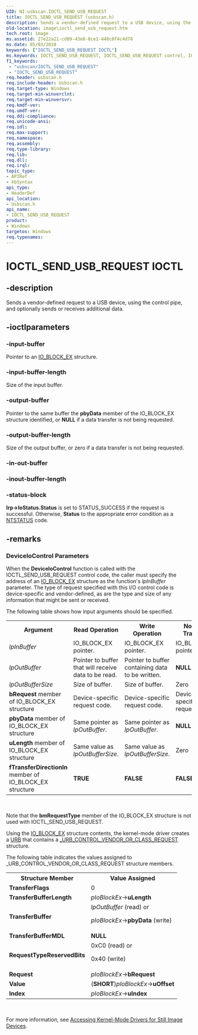 ```yaml
---
UID: NI:usbscan.IOCTL_SEND_USB_REQUEST
title: IOCTL_SEND_USB_REQUEST (usbscan.h)
description: Sends a vendor-defined request to a USB device, using the control pipe, and optionally sends or receives additional data.
old-location: image\ioctl_send_usb_request.htm
tech.root: image
ms.assetid: 27e22a21-cd89-43e8-8ce1-448c0f4c4d78
ms.date: 05/03/2018
keywords: ["IOCTL_SEND_USB_REQUEST IOCTL"]
ms.keywords: IOCTL_SEND_USB_REQUEST, IOCTL_SEND_USB_REQUEST control, IOCTL_SEND_USB_REQUEST control code [Imaging Devices], image.ioctl_send_usb_request, stifnc_2532cbfa-8373-4666-8a87-fac7923513bd.xml, usbscan/IOCTL_SEND_USB_REQUEST
f1_keywords:
 - "usbscan/IOCTL_SEND_USB_REQUEST"
 - "IOCTL_SEND_USB_REQUEST"
req.header: usbscan.h
req.include-header: Usbscan.h
req.target-type: Windows
req.target-min-winverclnt: 
req.target-min-winversvr: 
req.kmdf-ver: 
req.umdf-ver: 
req.ddi-compliance: 
req.unicode-ansi: 
req.idl: 
req.max-support: 
req.namespace: 
req.assembly: 
req.type-library: 
req.lib: 
req.dll: 
req.irql: 
topic_type:
- APIRef
- kbSyntax
api_type:
- HeaderDef
api_location:
- Usbscan.h
api_name:
- IOCTL_SEND_USB_REQUEST
product:
- Windows
targetos: Windows
req.typenames: 
---
```


# IOCTL_SEND_USB_REQUEST IOCTL


## -description



Sends a vendor-defined request to a USB device, using the control pipe, and optionally sends or receives additional data.




## -ioctlparameters




### -input-buffer

Pointer to an <a href="https://docs.microsoft.com/windows-hardware/drivers/ddi/usbscan/ns-usbscan-_io_block_ex">IO_BLOCK_EX</a> structure.


### -input-buffer-length

Size of the input buffer.


### -output-buffer

Pointer to the same buffer the <b>pbyData</b> member of the IO_BLOCK_EX structure identified, or <b>NULL</b> if a data transfer is not being requested.


### -output-buffer-length

Size of the output buffer, or zero if a data transfer is not being requested.


### -in-out-buffer








### -inout-buffer-length








### -status-block

<b>Irp->IoStatus.Status</b> is set to STATUS_SUCCESS if the request is successful. Otherwise, <b>Status</b> to the appropriate error condition as a <a href="https://docs.microsoft.com/windows-hardware/drivers/kernel/ntstatus-values">NTSTATUS</a> code. 


## -remarks



<h3><a id="ddk_ioctl_send_usb_request_si"></a><a id="DDK_IOCTL_SEND_USB_REQUEST_SI"></a>DeviceIoControl Parameters</h3>


When the <b>DeviceloControl</b> function is called with the IOCTL_SEND_USB_REQUEST control code, the caller must specify the address of an <a href="https://docs.microsoft.com/windows-hardware/drivers/ddi/usbscan/ns-usbscan-_io_block_ex">IO_BLOCK_EX</a> structure as the function's <i>lpInBuffer</i> parameter. The type of request specified with this I/O control code is device-specific and vendor-defined, as are the type and size of any information that might be sent or received.

The following table shows how input arguments should be specified.

<table>
<tr>
<th>Argument</th>
<th>Read Operation</th>
<th>Write Operation</th>
<th>No Data Transfer</th>
</tr>
<tr>
<td>
<i>lpInBuffer</i>

</td>
<td>
IO_BLOCK_EX pointer.

</td>
<td>
IO_BLOCK_EX pointer.

</td>
<td>
IO_BLOCK_EX pointer.

</td>
</tr>
<tr>
<td>
<i>lpOutBuffer</i>

</td>
<td>
Pointer to buffer that will receive data to be read.

</td>
<td>
Pointer to buffer containing data to be written.

</td>
<td>
<b>NULL</b>

</td>
</tr>
<tr>
<td>
<i>lpOutBufferSize</i>

</td>
<td>
Size of buffer.

</td>
<td>
Size of buffer.

</td>
<td>
Zero

</td>
</tr>
<tr>
<td>
<b>bRequest</b> member of IO_BLOCK_EX structure

</td>
<td>
Device-specific request code.

</td>
<td>
Device-specific request code.

</td>
<td>
Device-specific request code.

</td>
</tr>
<tr>
<td>
<b>pbyData</b> member of IO_BLOCK_EX structure

</td>
<td>
Same pointer as <i>lpOutBuffer</i>.

</td>
<td>
Same pointer as <i>lpOutBuffer</i>.

</td>
<td>
<b>NULL</b>

</td>
</tr>
<tr>
<td>
<b>uLength</b> member of IO_BLOCK_EX structure

</td>
<td>
Same value as <i>lpOutBufferSize</i>.

</td>
<td>
Same value as <i>lpOutBufferSize</i>.

</td>
<td>
Zero

</td>
</tr>
<tr>
<td>
<b>fTransferDirectionIn</b> member of IO_BLOCK_EX structure

</td>
<td>
<b>TRUE</b>

</td>
<td>
<b>FALSE</b>

</td>
<td>
<b>FALSE</b>

</td>
</tr>
</table>
 

Note that the <b>bmRequestType</b> member of the IO_BLOCK_EX structure is not used with IOCTL_SEND_USB_REQUEST.

Using the <a href="https://docs.microsoft.com/windows-hardware/drivers/ddi/usbscan/ns-usbscan-_io_block_ex">IO_BLOCK_EX</a> structure contents, the kernel-mode driver creates a <a href="https://docs.microsoft.com/windows-hardware/drivers/ddi/usb/ns-usb-_urb">URB</a> that contains a <a href="https://docs.microsoft.com/windows-hardware/drivers/ddi/usb/ns-usb-_urb_control_vendor_or_class_request">_URB_CONTROL_VENDOR_OR_CLASS_REQUEST</a> structure.

The following table indicates the values assigned to _URB_CONTROL_VENDOR_OR_CLASS_REQUEST structure members.

<table>
<tr>
<th>Structure Member</th>
<th>Value Assigned</th>
</tr>
<tr>
<td>
<b>TransferFlags</b>

</td>
<td>
0

</td>
</tr>
<tr>
<td>
<b>TransferBufferLength</b>

</td>
<td>
<i>pIoBlockEx</i>-><b>uLength</b>

</td>
</tr>
<tr>
<td>
<b>TransferBuffer</b>

</td>
<td>
<i>lpOutBuffer</i> (read) or

<i>pIoBlockEx</i>-><b>pbyData</b> (write)

</td>
</tr>
<tr>
<td>
<b>TransferBufferMDL</b>

</td>
<td>
<b>NULL</b>

</td>
</tr>
<tr>
<td>
<b>RequestTypeReservedBits</b>

</td>
<td>
0xC0 (read) or

0x40 (write)

</td>
</tr>
<tr>
<td>
<b>Request</b>

</td>
<td>
<i>pIoBlockEx</i>-><b>bRequest</b>

</td>
</tr>
<tr>
<td>
<b>Value</b>

</td>
<td>
(<b>SHORT</b>)<i>pIoBlockEx</i>-><b>uOffset</b>

</td>
</tr>
<tr>
<td>
<b>Index</b>

</td>
<td>
<i>pIoBlockEx</i>-><b>uIndex</b>

</td>
</tr>
</table>
 

For more information, see <a href="https://docs.microsoft.com/windows-hardware/drivers/image/accessing-kernel-mode-drivers-for-still-image-devices">Accessing Kernel-Mode Drivers for Still Image Devices</a>.




